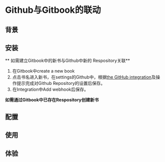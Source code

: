 # Github与Gitbook的联动

## 背景

## 安装
**
如需建立Gitbook中的新书与Github中新的 Respository关联**

1. 在Gitbook中create a new book
2. 点击书名进入新书，在settings的Github中，根据[the GitHub integration](https://help.gitbook.com/github/index.html)及操作提示完成对Github Repository的设置后保存。
3. 在Integration中Add webhook后保存。





**如需通过Gitbook中已存在Respository创建新书**


## 配置

## 使用

## 体验

